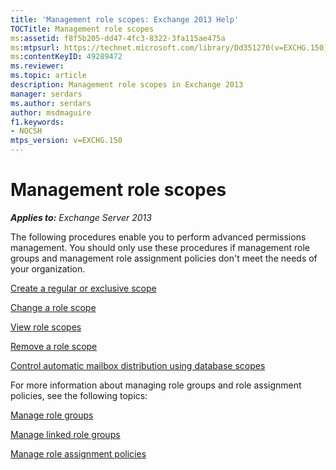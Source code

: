 ```yaml
---
title: 'Management role scopes: Exchange 2013 Help'
TOCTitle: Management role scopes
ms:assetid: f8f5b205-dd47-4fc3-8322-3fa115ae475a
ms:mtpsurl: https://technet.microsoft.com/library/Dd351270(v=EXCHG.150)
ms:contentKeyID: 49289472
ms.reviewer: 
ms.topic: article
description: Management role scopes in Exchange 2013
manager: serdars
ms.author: serdars
author: msdmaguire
f1.keywords:
- NOCSH
mtps_version: v=EXCHG.150
---
```


# Management role scopes

_**Applies to:** Exchange Server 2013_

The following procedures enable you to perform advanced permissions management. You should only use these procedures if management role groups and management role assignment policies don't meet the needs of your organization.

[Create a regular or exclusive scope](create-a-regular-or-exclusive-scope-exchange-2013-help.md)

[Change a role scope](change-a-role-scope-exchange-2013-help.md)

[View role scopes](view-role-scopes-exchange-2013-help.md)

[Remove a role scope](remove-a-role-scope-exchange-2013-help.md)

[Control automatic mailbox distribution using database scopes](control-automatic-mailbox-distribution-using-database-scopes-exchange-2013-help.md)

For more information about managing role groups and role assignment policies, see the following topics:

[Manage role groups](manage-role-groups-exchange-2013-help.md)

[Manage linked role groups](manage-linked-role-groups-exchange-2013-help.md)

[Manage role assignment policies](manage-role-assignment-policies-exchange-2013-help.md)
